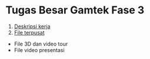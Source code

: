 # Tugas Besar Gamtek Fase 3

1. [Deskripsi kerja](https://github.com/dinagoethe/gamteks/blob/main/tb/fase_3/jobdesc.md)
2. [File terpusat](https://drive.google.com/drive/folders/1uD14L4GDX1ogKDvAAIxZCf2CEA7OvdRX?usp=share_link)
- File 3D dan video tour
- File video presentasi
